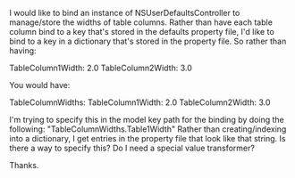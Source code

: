 I would like to bind an instance of NSUserDefaultsController to manage/store the widths of table columns.  Rather than have each table column bind to a key that's stored in the defaults property file, I'd like to bind to a key in a dictionary that's stored in the property file.  So rather than having:

    
TableColumn1Width: 2.0
TableColumn2Width: 3.0


You would have:

    
TableColumnWidths:
   TableColumn1Width: 2.0
   TableColumn2Width: 3.0


I'm trying to specify this in the model key path for the binding by doing the following:  "TableColumnWidths.Table1Width" 
Rather than creating/indexing into a dictionary, I get entries in the property file that look like that string.  Is there a way to specify this?  Do I need a special value transformer?

Thanks.
